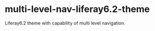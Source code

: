 multi-level-nav-liferay6.2-theme
================================

Liferay6.2 theme with capability of multi level navigation.
